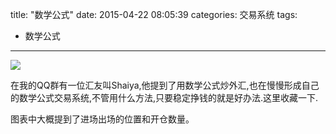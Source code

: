 title: "数学公式"
date: 2015-04-22 08:05:39
categories: 交易系统
tags:
- 数学公式
---
![](http://eurusd.qiniudn.com/2015-04-22-01.jpg)

在我的QQ群有一位汇友叫Shaiya,他提到了用数学公式炒外汇,也在慢慢形成自己的数学公式交易系统,不管用什么方法,只要稳定挣钱的就是好办法.这里收藏一下.

图表中大概提到了进场出场的位置和开仓数量。